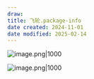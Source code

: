 ```yaml
---
draw:
title: 飞轮.package-info
date created: 2024-11-01
date modified: 2025-02-14
---
```


![image.png|1000](https://imagehosting4picgo.oss-cn-beijing.aliyuncs.com/imagehosting/fix-dir%2Fpicgo%2Fpicgo-clipboard-images%2F2024%2F11%2F01%2F14-33-53-66b0165bc3908bad5eda7c37649e8e1a-202411011433014-8665a8.png)

![image.png|1000](https://imagehosting4picgo.oss-cn-beijing.aliyuncs.com/imagehosting/fix-dir%2Fpicgo%2Fpicgo-clipboard-images%2F2024%2F11%2F01%2F15-25-49-be49fab79078a8fa01b4241cafafb974-202411011525045-352cb1.png)
